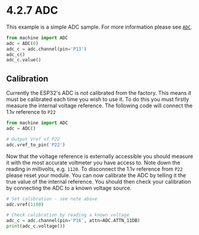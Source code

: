 # 4.2.7 ADC

This example is a simple ADC sample. For more information please see [`ADC`](../../5.-firmware-and-api-reference/pycom/machine/adc.md).

```python
from machine import ADC
adc = ADC(0)
adc_c = adc.channel(pin='P13')
adc_c()
adc_c.value()
```

## Calibration

Currently the ESP32's ADC is not calibrated from the factory. This means it must be calibrated each time you wish to use it. To do this you must firstly measure the internal voltage reference. The following code will connect the 1.1v reference to `P22`

```python
from machine import ADC
adc = ADC()

# Output Vref of P22
adc.vref_to_pin('P22')
```

Now that the voltage reference is externally accessible you should measure it with the most accurate voltmeter you have access to. Note down the reading in millivolts, e.g. `1120`. To disconnect the 1.1v reference from `P22` please reset your module. You can now calibrate the ADC by telling it the true value of the internal reference. You should then check your calibration by connecting the ADC to a known voltage source.

```python
# Set calibration - see note above
adc.vref(1100)

# Check calibration by reading a known voltage
adc_c = adc.channel(pin='P16', attn=ADC.ATTN_11DB)
print(adc_c.voltage())
```

